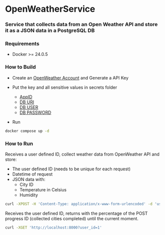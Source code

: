 # OpenWeatherService
### Service that collects data from an Open Weather API and store it as a JSON data in a PostgreSQL DB

### Requirements
- Docker >= 24.0.5

### How to Build

- Create an [OpenWeather Account](https://openweathermap.org/) and Generate a API Key
- Put the key and all sensitive values in secrets folder
    - [AppID](./secrets/appid.env)
    - [DB URI](./secrets/database_url.env)
    - [DB USER](./secrets/database_user.env)
    - [DB PASSWORD](./secrets/database_password.env)

- Run
```sh
docker compose up -d
```

### How to Run
Receives a user defined ID, collect weather data from OpenWeather API and store:
- The user defined ID (needs to be unique for each request)
- Datetime of request
- JSON data with:
    - City ID
    - Temperature in Celsius
    - Humidity
```sh
curl -XPOST -H 'Content-Type: application/x-www-form-urlencoded' -d 'user_id=1' 'http://localhost:8000'
```

Receives the user defined ID, returns with the percentage of the POST progress ID (collected cities completed) until the current moment.
```sh
curl -XGET 'http://localhost:8000?user_id=1'
```